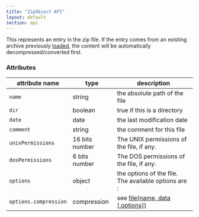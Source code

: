 ```yaml
---
title: "ZipObject API"
layout: default
section: api
---
```


This represents an entry in the zip file. If the entry comes from an existing
archive previously [loaded]({{site.baseurl}}/documentation/api_jszip/load_async.html), the content
will be automatically decompressed/converted first.

### Attributes

attribute name              | type        | description
----------------------------|-------------|-------------
`name`                      | string      | the absolute path of the file
`dir`                       | boolean     | true if this is a directory
`date`                      | date        | the last modification date
`comment`                   | string      | the comment for this file
`unixPermissions`           | 16 bits number | The UNIX permissions of the file, if any.
`dosPermissions`            | 6 bits number  | The DOS permissions of the file, if any.
`options`                   | object      | the options of the file. The available options are :
`options.compression`       | compression | see [file(name, data [,options])]({{site.baseurl}}/documentation/api_jszip/file_data.html)

